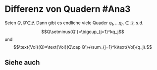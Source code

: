 # Differenz von Quadern #Ana3
Seien $Q,Q'\in$[$\mathscr{Q}$](Quader.md). Dann gibt es endliche viele Quader $q_1,\dots q_n\in\mathscr{Q}$, s.d. 
$$Q\setminus{Q'}=\bigcup_{j=1}^kq_j$$
und
$$\text{Vol}(Q)=\text{Vol}(Q\cap Q')+\sum_{j=1}^k\text{Vol}(q_j).$$
## Siehe auch
